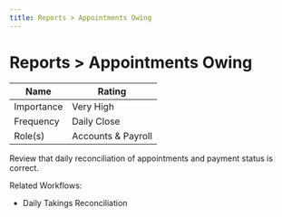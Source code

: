 ```yaml
---
title: Reports > Appointments Owing
---
```


# Reports > Appointments Owing

| Name       | Rating             |
| ---------- | ------------------ |
| Importance | Very High          |
| Frequency  | Daily Close        |
| Role(s)    | Accounts & Payroll |

Review that daily reconciliation of appointments and payment status is correct.

Related Workflows:

- Daily Takings Reconciliation

